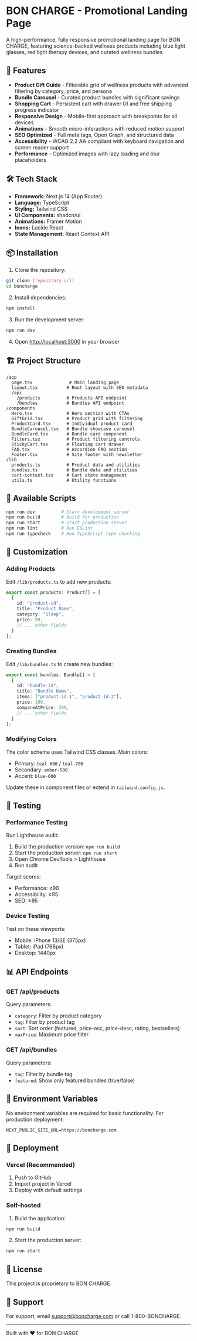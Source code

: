 # BON CHARGE - Promotional Landing Page

A high-performance, fully responsive promotional landing page for BON CHARGE, featuring science-backed wellness products including blue light glasses, red light therapy devices, and curated wellness bundles.

## 🚀 Features

- **Product Gift Guide** - Filterable grid of wellness products with advanced filtering by category, price, and persona
- **Bundle Carousel** - Curated product bundles with significant savings
- **Shopping Cart** - Persistent cart with drawer UI and free shipping progress indicator
- **Responsive Design** - Mobile-first approach with breakpoints for all devices
- **Animations** - Smooth micro-interactions with reduced motion support
- **SEO Optimized** - Full meta tags, Open Graph, and structured data
- **Accessibility** - WCAG 2.2 AA compliant with keyboard navigation and screen reader support
- **Performance** - Optimized images with lazy loading and blur placeholders

## 🛠 Tech Stack

- **Framework:** Next.js 14 (App Router)
- **Language:** TypeScript
- **Styling:** Tailwind CSS
- **UI Components:** shadcn/ui
- **Animations:** Framer Motion
- **Icons:** Lucide React
- **State Management:** React Context API

## 📦 Installation

1. Clone the repository:
```bash
git clone [repository-url]
cd boncharge
```

2. Install dependencies:
```bash
npm install
```

3. Run the development server:
```bash
npm run dev
```

4. Open [http://localhost:3000](http://localhost:3000) in your browser

## 🏗 Project Structure

```
/app
  page.tsx              # Main landing page
  layout.tsx           # Root layout with SEO metadata
  /api
    /products          # Products API endpoint
    /bundles           # Bundles API endpoint
/components
  Hero.tsx             # Hero section with CTAs
  GiftGrid.tsx         # Product grid with filtering
  ProductCard.tsx      # Individual product card
  BundleCarousel.tsx   # Bundle showcase carousel
  BundleCard.tsx       # Bundle card component
  Filters.tsx          # Product filtering controls
  StickyCart.tsx       # Floating cart drawer
  FAQ.tsx              # Accordion FAQ section
  Footer.tsx           # Site footer with newsletter
/lib
  products.ts          # Product data and utilities
  bundles.ts           # Bundle data and utilities
  cart-context.tsx     # Cart state management
  utils.ts             # Utility functions
```

## 📝 Available Scripts

```bash
npm run dev          # Start development server
npm run build        # Build for production
npm run start        # Start production server
npm run lint         # Run ESLint
npm run typecheck    # Run TypeScript type checking
```

## 🎨 Customization

### Adding Products

Edit `/lib/products.ts` to add new products:

```typescript
export const products: Product[] = [
  {
    id: "product-id",
    title: "Product Name",
    category: "Sleep",
    price: 99,
    // ... other fields
  }
];
```

### Creating Bundles

Edit `/lib/bundles.ts` to create new bundles:

```typescript
export const bundles: Bundle[] = [
  {
    id: "bundle-id",
    title: "Bundle Name",
    items: ["product-id-1", "product-id-2"],
    price: 199,
    compareAtPrice: 299,
    // ... other fields
  }
];
```

### Modifying Colors

The color scheme uses Tailwind CSS classes. Main colors:
- Primary: `teal-600` / `teal-700`
- Secondary: `amber-500`
- Accent: `blue-600`

Update these in component files or extend in `tailwind.config.js`.

## 🧪 Testing

### Performance Testing

Run Lighthouse audit:
1. Build the production version: `npm run build`
2. Start the production server: `npm run start`
3. Open Chrome DevTools > Lighthouse
4. Run audit

Target scores:
- Performance: ≥90
- Accessibility: ≥95
- SEO: ≥95

### Device Testing

Test on these viewports:
- Mobile: iPhone 13/SE (375px)
- Tablet: iPad (768px)
- Desktop: 1440px

## 📊 API Endpoints

### GET /api/products

Query parameters:
- `category`: Filter by product category
- `tag`: Filter by product tag
- `sort`: Sort order (featured, price-asc, price-desc, rating, bestsellers)
- `maxPrice`: Maximum price filter

### GET /api/bundles

Query parameters:
- `tag`: Filter by bundle tag
- `featured`: Show only featured bundles (true/false)

## 🔧 Environment Variables

No environment variables are required for basic functionality. For production deployment:

```env
NEXT_PUBLIC_SITE_URL=https://boncharge.com
```

## 🚢 Deployment

### Vercel (Recommended)

1. Push to GitHub
2. Import project in Vercel
3. Deploy with default settings

### Self-hosted

1. Build the application:
```bash
npm run build
```

2. Start the production server:
```bash
npm run start
```

## 📄 License

This project is proprietary to BON CHARGE.

## 🤝 Support

For support, email support@boncharge.com or call 1-800-BONCHARGE.

---

Built with ❤️ for BON CHARGE